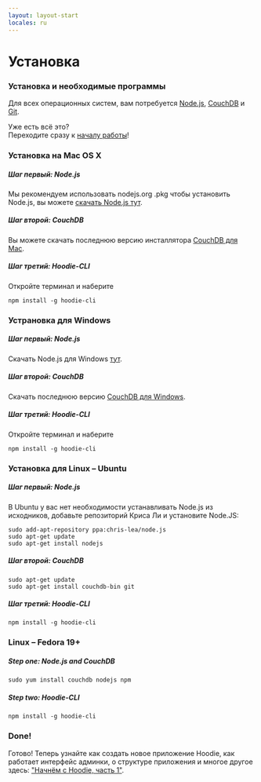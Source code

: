 ```yaml
---
layout: layout-start
locales: ru
---
```


# Установка


### Установка и необходимые программы
Для всех операционных систем, вам потребуется <a href="http://nodejs.org/" target="_blank">Node.js</a>, <a href="http://couchdb.apache.org/" target="_blank">CouchDB</a> и <a href="http://git-scm.com/" target="_blank">Git</a>.

Уже есть всё это?<br />
Переходите сразу к <a href="../start/getting-started/getting-started-1.html">началу работы</a>!


### Установка на Mac OS X
##### Шаг первый: Node.js
Мы рекомендуем использовать nodejs.org .pkg чтобы установить Node.js, вы можете <a href="http://nodejs.org/download/" target="_blank">скачать Node.js тут</a>. 
##### Шаг второй: CouchDB
Вы можете скачать последнюю версию инсталлятора <a href="http://couchdb.apache.org/#download" target="_blank">CouchDB для Mac</a>.
##### Шаг третий: Hoodie-CLI
Откройте терминал и наберите
<pre><code>npm install -g hoodie-cli</code></pre>



### Устрановка для Windows
##### Шаг первый: Node.js
Скачать Node.js для Windows <a href="http://nodejs.org/download/" target="_blank">тут</a>. 
##### Шаг второй: CouchDB
Скачать последнюю версию <a href="http://couchdb.apache.org/#download" target="_blank">CouchDB для Windows</a>.
##### Шаг третий: Hoodie-CLI
Откройте терминал и наберите
<pre><code>npm install -g hoodie-cli</code></pre>


### Установка для Linux – Ubuntu
##### Шаг первый: Node.js
В Ubuntu у вас нет необходимости устанавливать Node.js из исходников, добавьте репозиторий Криса Ли и установите Node.JS:

<pre><code>sudo add-apt-repository ppa:chris-lea/node.js
sudo apt-get update
sudo apt-get install nodejs
</code></pre>

##### Шаг второй: CouchDB

<pre><code>sudo apt-get update
sudo apt-get install couchdb-bin git
</code></pre>

##### Шаг третий: Hoodie-CLI
<pre><code>npm install -g hoodie-cli</code></pre>


### Linux – Fedora 19+
##### Step one: Node.js and CouchDB  

<pre><code>sudo yum install couchdb nodejs npm
</code></pre>

##### Step two: Hoodie-CLI
<pre><code>npm install -g hoodie-cli
</code></pre>

### Done!
Готово! Теперь узнайте как создать новое приложение Hoodie, как работает интерфейс админки, о структуре приложения и многое другое здесь: <a href="../start/getting-started/getting-started-1.html">"Начнём с Hoodie, часть 1"</a>.
